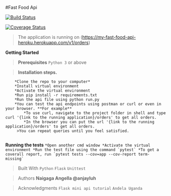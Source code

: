 #Fast Food Api
>
[![Build Status](https://travis-ci.org/anjayluh/fastfoodapi.svg?branch=testing)](https://travis-ci.org/anjayluh/fastfoodapi)

[![Coverage Status](https://coveralls.io/repos/github/anjayluh/apiendpoints/badge.svg?branch=testing)](https://coveralls.io/github/anjayluh/apiendpoints?branch=testing)

>The application is running on (https://my-fast-food-api-heroku.herokuapp.com/v1/orders)


**Getting Started**

>**Prerequisites**
`Python 3` or above

>**Installation steps.**
```
    *Clone the repo to your computer*
    *Install virtual environment
    *Activate the virtual environment
    *Run pip install -r requirements.txt
    *Run the api file using python run.py
    *You can test the api endpoints using postman or curl or even in your browser. **For example**
        *To use curl, navigate to the project folder in shell and type curl '{link to the running application}/orders' to get all orders.
        *In the browser you can put the url '{link to the running application}/orders' to get all orders.
     >You can repeat queries until you feel satisfied.
     
```

 **Running the tests**
     ```
     *Open another cmd window
     *Activate the virtual environment
     *Run the test file using the command `pytest`
     *To get a coverall report, run `pytest tests --cov=app --cov-report term-missing`
     ```
>Built With
    `Python`
    `Flask`
    `Unittest`

>Authors
    **Naigaga Angella @anjayluh**

>Acknowledgments
`Flask mini api tutorial`
`Andela Uganda`
